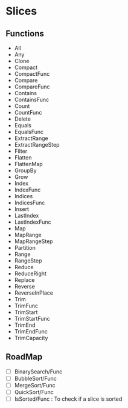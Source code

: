 # Slices

## Functions

- All
- Any
- Clone
- Compact
- CompactFunc
- Compare
- CompareFunc
- Contains
- ContainsFunc
- Count
- CountFunc
- Delete
- Equals
- EqualsFunc
- ExtractRange
- ExtractRangeStep
- Filter
- Flatten
- FlattenMap
- GroupBy
- Grow
- Index
- IndexFunc
- Indices
- IndicesFunc
- Insert
- LastIndex
- LastIndexFunc
- Map
- MapRange
- MapRangeStep
- Partition
- Range
- RangeStep
- Reduce
- ReduceRight
- Replace
- Reverse
- ReverseInPlace
- Trim
- TrimFunc
- TrimStart
- TrimStartFunc
- TrimEnd
- TrimEndFunc
- TrimCapacity

## RoadMap

- [ ] BinarySearch/Func
- [ ] BubbleSort/Func
- [ ] MergeSort/Func
- [ ] QuickSort/Func
- [ ] IsSorted/Func : To check if a slice is sorted

